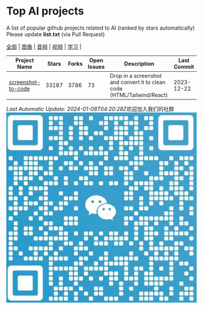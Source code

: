 # Top AI projects
A list of popular github projects related to AI (ranked by stars automatically)
Please update **list.txt** (via Pull Request)

<a href="./README.md">全部</a> |   <a href="./READMEpicture.md">图像</a> |   <a href="./READMEaudio.md">音频</a> | <a href="./READMEvideo.md">视频</a> | <a href="./READMElearn.md">学习</a> | 

| Project Name | Stars | Forks | Open Issues | Description | Last Commit |
| ------------ | ----- | ----- | ----------- | ----------- | ----------- |
| [screenshot-to-code](https://github.com/abi/screenshot-to-code) | 33187 | 3786 | 73 | Drop in a screenshot and convert it to clean code (HTML/Tailwind/React) | 2023-12-22 |

*Last Automatic Update: 2024-01-08T04:20:28Z*欢迎加入我们的社群 ![](https://raw.githubusercontent.com/mouuii/picture/master/weichat.jpg) 